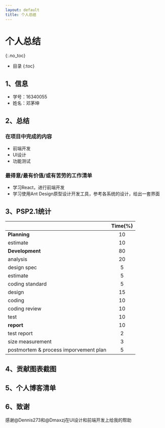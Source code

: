 ```yaml
---
layout: default
title: 个人总结
---
```


# 个人总结
{:.no_toc}

* 目录
{:toc}

## 1、信息

  - 学号：16340055
  - 姓名：邓茅坤

## 2、总结
### 在项目中完成的内容
- 前端开发
- UI设计
- 功能测试

### 最得意/最有价值/或有苦劳的工作清单
- 学习React，进行前端开发
- 学习使用Ant Design原型设计开发工具，参考各系统的设计，给出一套界面

## 3、PSP2.1统计
|         | Time(%)   |  
| :--------  | :-----:   | 
| **Planning**       | 10     |  
| estimate |   10 |   
| **Development**       | 80      |  
| analysis | 20 |
| design spec| 5 |
| estimate | 5 | 
|coding standard| 5|
|design| 15 |
|coding| 10 |
|coding review | 10|
| test | 10|
|**report** | 10 |
| test report | 2 | 
| size measurement | 3 |
| postmortem & process  imporvement plan | 5 |


## 4、贡献图表截图

## 5、个人博客清单


## 6、致谢
感谢@Dennis273和@Dmaxzj在UI设计和前端开发上给我的帮助

